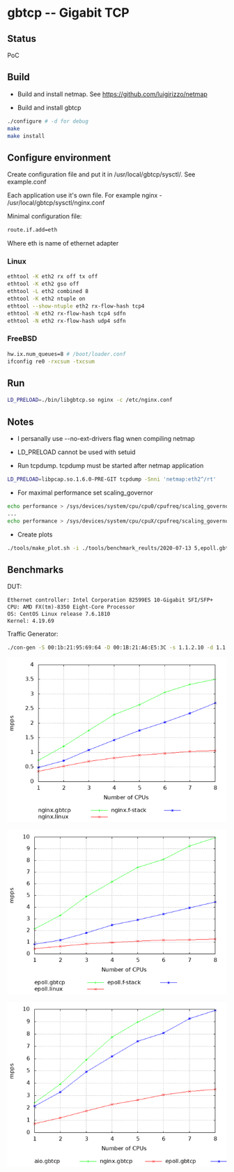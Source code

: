 # gbtcp -- Gigabit TCP 

## Status
PoC

## Build
- Build and install netmap. See https://github.com/luigirizzo/netmap

- Build and install gbtcp
```bash
./configure # -d for debug
make
make install
```

## Configure environment

Create configuration file and put it in /usr/local/gbtcp/sysctl/. See example.conf

Each application use it's own file. For example nginx - /usr/local/gbtcp/sysctl/nginx.conf

Minimal configuration file:
```bash
route.if.add=eth
```
Where eth is name of ethernet adapter

### Linux

```bash
ethtool -K eth2 rx off tx off
ethtool -K eth2 gso off
ethtool -L eth2 combined 8
ethtool -K eth2 ntuple on
ethtool --show-ntuple eth2 rx-flow-hash tcp4
ethtool -N eth2 rx-flow-hash tcp4 sdfn
ethtool -N eth2 rx-flow-hash udp4 sdfn
```

### FreeBSD
```bash
hw.ix.num_queues=8 # /boot/loader.conf
ifconfig re0 -rxcsum -txcsum
```

## Run

```bash
LD_PRELOAD=./bin/libgbtcp.so nginx -c /etc/nginx.conf
```

## Notes

* I persanally use --no-ext-drivers flag wnen compiling netmap

* LD_PRELOAD cannot be used with setuid

* Run tcpdump. tcpdump must be started after netmap application
```bash
LD_PRELOAD=libpcap.so.1.6.0-PRE-GIT tcpdump -Snni 'netmap:eth2^/rt'
```

* For maximal performance set scaling_governor
```bash
echo performance > /sys/devices/system/cpu/cpu0/cpufreq/scaling_governor
...
echo performance > /sys/devices/system/cpu/cpuX/cpufreq/scaling_governor

```

* Create plots
```bash
./tools/make_plot.sh -i ./tools/benchmark_reults/2020-07-13 5,epoll.gbtcp,green 7,epoll.linux,red 9,epoll.f-stack,blue
```

## Benchmarks

DUT:

    Ethernet controller: Intel Corporation 82599ES 10-Gigabit SFI/SFP+
    CPU: AMD FX(tm)-8350 Eight-Core Processor
    OS: CentOS Linux release 7.6.1810
    Kernel: 4.19.69

Traffic Generator:

```bash
./con-gen -S 00:1b:21:95:69:64 -D 00:1B:21:A6:E5:3C -s 1.1.2.10 -d 1.1.2.1  -a 0 -p 80 -c 1000 -i 'eth2-0' --toy -- -s 1.1.2.11  -i 'eth2-1' -a 1 -- -s 1.1.2.12 -i 'eth2-2' -a 2 -- -s 1.1.2.13 -i 'eth2-3' -a 3
```

![](nginx_pps.png)

![](epoll_pps.png)

![](apps_pps.png)

